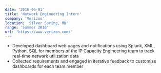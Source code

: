 ```yaml
---
date: '2016-06-01'
title: 'Network Engineering Intern'
company: 'Verizon'
location: 'Silver Spring, MD'
range: 'Summer 2016'
url: 'https://www.verizon.com/'
---
```


- Developed dashboard web pages and notifications using Splunk, XML, Python, SQL for members of the IP Capacity Engineering team to track real-time network utilization data
- Collected requirements and engaged in iterative feedback to customize dashboards for each team member
